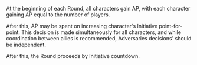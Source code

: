 At the beginning of each Round, all characters gain AP, with each character gaining AP equal to the number of players. 

After this, AP may be spent on increasing character's Initiative point-for-point. This decision is made simultaneously for all characters, and while coordination between allies is recommended, Adversaries decisions' should be independent.

After this, the Round proceeds by Initiative countdown.